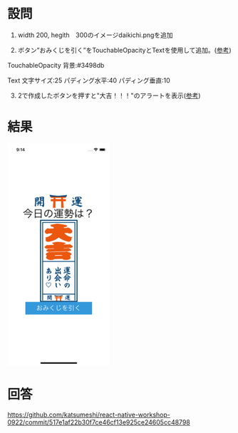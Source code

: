 # 設問

1) width 200, hegith　300のイメージdaikichi.pngを追加

2) ボタン”おみくじを引く”をTouchableOpacityとTextを使用して追加。([参考](https://facebook.github.io/react-native/docs/touchableopacity))

TouchableOpacity 背景:#3498db

Text 文字サイズ:25 パディング水平:40 パディング垂直:10

3) 2で作成したボタンを押すと"大吉！！！"のアラートを表示([参考](https://facebook.github.io/react-native/docs/alert#alert))

# 結果
<kbd><img  src="https://github.com/katsumeshi/react-native-workshop-0922/blob/master/docs/assets/ss4.png" height="500"></kbd>

# 回答
https://github.com/katsumeshi/react-native-workshop-0922/commit/517e1af22b30f7ce46cf13e925ce24605cc48798
